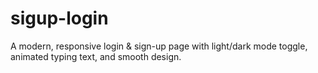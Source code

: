 # sigup-login
A modern, responsive login &amp; sign-up page with light/dark mode toggle, animated typing text, and smooth design.

